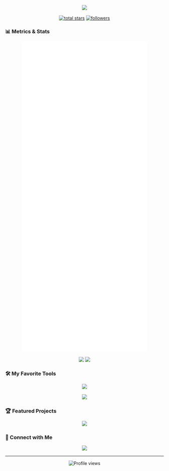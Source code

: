 
<p align="center">
  <img src="https://readme-typing-svg.herokuapp.com/?lines=Full-stack+Developer;Open+Source+Enthusiast;Always+learning+new+things&font=Fira%20Code&center=true&width=440&height=45&color=f75c7e&vCenter=true&size=22">
</p>

<p align="center">
  <a href="https://github.com/sheikh-developer?tab=repositories&sort=stargazers">
    <img alt="total stars" title="Total stars on GitHub" src="https://custom-icon-badges.demolab.com/github/stars/sheikh-developer?color=55960c&style=for-the-badge&labelColor=488207&logo=star"/></a>
  <a href="https://github.com/sheikh-developer?tab=followers">
    <img alt="followers" title="Follow me on Github" src="https://custom-icon-badges.demolab.com/github/followers/likhonsheikh6?color=236ad3&labelColor=1155ba&style=for-the-badge&logo=person-add&label=Follow&logoColor=white"/></a>
</p>

### 📊 Metrics & Stats

<p align="center">
  <img src="https://github.com/likhonsheikh54/likhonsheikh54/blob/main/dist/metrics.svg" width="400">
</p>

<p align="center">
  <img width="400" src="https://github-readme-stats.vercel.app/api?username= sheikh-developer&count_private=true&show_icons=true&theme=react">
  <img width="400" src="https://github-readme-streak-stats.herokuapp.com/?user= sheikh-developer&theme=react">
</p>

### 🛠️ My Favorite Tools

<p align="center">
  <a href="https://skillicons.dev">
    <img src="https://skillicons.dev/icons?i=python,js,html,css,react,nodejs,django,mysql,mongodb,linux,git" />
  </a>
</p>

<p align="center">
  <img src="https://github-readme-activity-graph.vercel.app/graph?username= sheikh-developer&theme=react-dark" width="800">
</p>

### 🏆 Featured Projects

<p align="center">
  <a href="https://github.com/likhonsheikhcodes/termux-nat-bypass">
    <img width="400" src="https://github-readme-stats.vercel.app/api/pin/?username=likhonsheikhcodes&repo=termux-nat-bypass&theme=react&hide_border=true">
  </a>
</p>

### 🤝 Connect with Me

<p align="center">
  <a href="https://github.com/sheikh-developer">
    <img src="https://img.shields.io/badge/GitHub-100000?style=for-the-badge&logo=github&logoColor=white">
  </a>
</p>

---

<p align="center">
  <img src="https://komarev.com/ghpvc/?username=sheikh-developer&label=Profile%20views&color=0e75b6&style=flat" alt="Profile views">
</p> 
